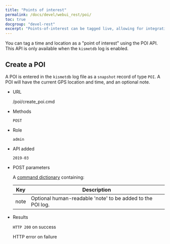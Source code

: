 ```yaml
---
title: "Points of interest"
permalink: /docs/devel/webui_rest/poi/
toc: true
docgroup: "devel-rest"
excerpt: "Points-of-interest can be tagged live, allowing for integration of physical buttons or other scripts to make a kismetdb entry for future analysis."
---
```

You can tag a time and location as a "point of interest" using the POI API.  This API is only available when the `kismetdb` log is enabled.

## Create a POI

A POI is entered in the `kismetdb` log file as a `snapshot` record of type `POI`.  A POI will have the current GPS location and time, and an optional note.

* URL

    /poi/create_poi.cmd

* Methods

    `POST`

* Role

    `admin`

* API added

    `2019-03`

* POST parameters

    A [command dictionary](/docs/devel/webui_rest/commands/) containing:

    | Key  | Description                                                |
    | ---  | -----------                                                |
    | note | Optional human-readable 'note' to be added to the POI log. |

* Results

    `HTTP 200` on success

    HTTP error on failure

